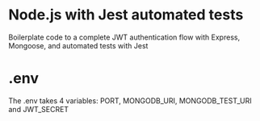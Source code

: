 # Node.js with Jest automated tests
Boilerplate code to a complete JWT authentication flow with Express, Mongoose, and automated tests with Jest

# .env
The .env takes 4 variables: PORT, MONGODB_URI, MONGODB_TEST_URI and JWT_SECRET
